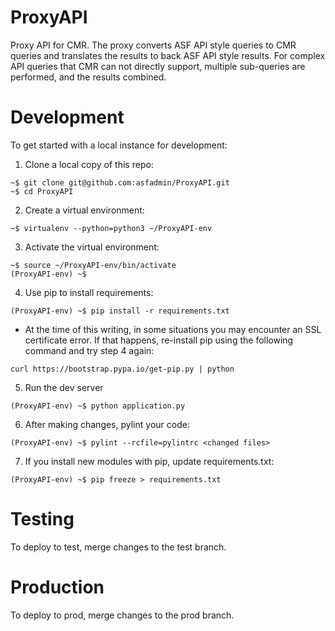# ProxyAPI
Proxy API for CMR. The proxy converts ASF API style queries to CMR queries and translates the results to back ASF API style results. For complex API queries that CMR can not directly support, multiple sub-queries are performed, and the results combined.

# Development
To get started with a local instance for development:

1. Clone a local copy of this repo:
```
~$ git clone git@github.com:asfadmin/ProxyAPI.git
~$ cd ProxyAPI
```

2. Create a virtual environment:
```
~$ virtualenv --python=python3 ~/ProxyAPI-env
```

3. Activate the virtual environment:
```
~$ source ~/ProxyAPI-env/bin/activate
(ProxyAPI-env) ~$
```

4. Use pip to install requirements:
```
(ProxyAPI-env) ~$ pip install -r requirements.txt
```

  - At the time of this writing, in some situations you may encounter an SSL certificate error. If that happens, re-install pip using the following command and try step 4 again:
  ```
  curl https://bootstrap.pypa.io/get-pip.py | python
  ```

5. Run the dev server
```
(ProxyAPI-env) ~$ python application.py
```

6. After making changes, pylint your code:
```
(ProxyAPI-env) ~$ pylint --rcfile=pylintrc <changed files>
```

7. If you install new modules with pip, update requirements.txt:
```
(ProxyAPI-env) ~$ pip freeze > requirements.txt
```

# Testing
To deploy to test, merge changes to the test branch.

# Production
To deploy to prod, merge changes to the prod branch.
